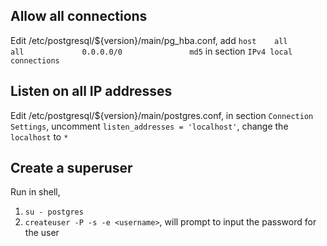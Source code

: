 ## Allow all connections  
Edit /etc/postgresql/${version}/main/pg_hba.conf, add `host    all             all             0.0.0.0/0               md5` in section `IPv4 local connections`  
## Listen on all IP addresses
Edit /etc/postgresql/${version}/main/postgres.conf, in section `Connection Settings`, uncomment `listen_addresses = 'localhost'`, change the `localhost` to `*`
## Create a superuser
Run in shell,  
1. `su - postgres`  
2. `createuser -P -s -e <username>`, will prompt to input the password for the user
